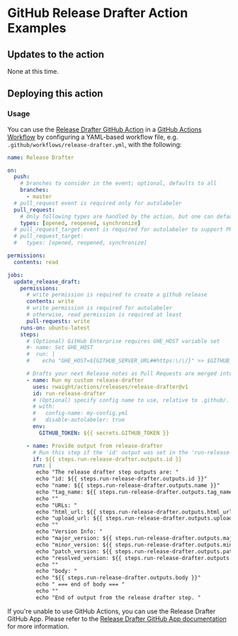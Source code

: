 # GitHub Release Drafter Action Examples

## Updates to the action

None at this time.

## Deploying this action

### Usage

You can use the [Release Drafter GitHub Action](https://github.com/marketplace/actions/release-drafter) in a [GitHub Actions Workflow](https://help.github.com/en/articles/about-github-actions) by configuring a YAML-based workflow file, e.g. `.github/workflows/release-drafter.yml`, with the following:

```yaml
name: Release Drafter

on:
  push:
    # branches to consider in the event; optional, defaults to all
    branches:
      - master
  # pull_request event is required only for autolabeler
  pull_request:
    # Only following types are handled by the action, but one can default to all as well
    types: [opened, reopened, synchronize]
  # pull_request_target event is required for autolabeler to support PRs from forks
  # pull_request_target:
  #   types: [opened, reopened, synchronize]

permissions:
  contents: read

jobs:
  update_release_draft:
    permissions:
      # write permission is required to create a github release
      contents: write
      # write permission is required for autolabeler
      # otherwise, read permission is required at least
      pull-requests: write
    runs-on: ubuntu-latest
    steps:
      # (Optional) GitHub Enterprise requires GHE_HOST variable set
      #- name: Set GHE_HOST
      #  run: |
      #    echo "GHE_HOST=${GITHUB_SERVER_URL##https:\/\/}" >> $GITHUB_ENV

      # Drafts your next Release notes as Pull Requests are merged into "master"
      - name: Run my custom release-drafter
        uses: rwaight/actions/releases/release-drafter@v1
        id: run-release-drafter
        # (Optional) specify config name to use, relative to .github/. Default: release-drafter.yml
        # with:
        #   config-name: my-config.yml
        #   disable-autolabeler: true
        env:
          GITHUB_TOKEN: ${{ secrets.GITHUB_TOKEN }}

      - name: Provide output from release-drafter
        # Run this step if the 'id' output was set in the 'run-release-drafter' step
        if: ${{ steps.run-release-drafter.outputs.id }}
        run: |
         echo "The release drafter step outputs are: "
         echo "id: ${{ steps.run-release-drafter.outputs.id }}" 
         echo "name: ${{ steps.run-release-drafter.outputs.name }}" 
         echo "tag_name: ${{ steps.run-release-drafter.outputs.tag_name }}" 
         echo ""
         echo "URLs: "
         echo "html_url: ${{ steps.run-release-drafter.outputs.html_url }}" 
         echo "upload_url: ${{ steps.run-release-drafter.outputs.upload_url }}" 
         echo ""
         echo "Version Info: "
         echo "major_version: ${{ steps.run-release-drafter.outputs.major_version }}" 
         echo "minor_version: ${{ steps.run-release-drafter.outputs.minor_version }}" 
         echo "patch_version: ${{ steps.run-release-drafter.outputs.patch_version }}" 
         echo "resolved_version: ${{ steps.run-release-drafter.outputs.resolved_version }}" 
         echo ""
         echo "body: "
         echo "${{ steps.run-release-drafter.outputs.body }}"
         echo " === end of body === "
         echo ""
         echo "End of output from the release drafter step. "

```

If you're unable to use GitHub Actions, you can use the Release Drafter GitHub App. Please refer to the [Release Drafter GitHub App documentation](docs/github-app.md) for more information.
